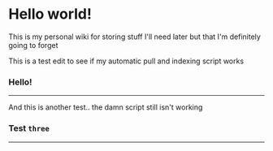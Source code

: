 # Hello world!

This is my personal wiki for storing stuff I'll need later but that I'm definitely going to forget

This is a test edit to see if my automatic pull and indexing script works

### Hello!
--------------

And this is another test.. the damn script still isn't working

### Test `three`
---------------
